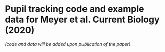 # Pupil tracking code and example data for Meyer et al. Current Biology (2020)

_(code and data will be added upon publication of the paper)_
